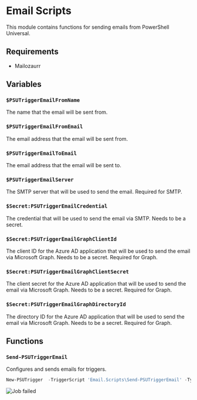 # Email Scripts

This module contains functions for sending emails from PowerShell Universal. 

## Requirements

- Mailozaurr

## Variables 

### `$PSUTriggerEmailFromName` 

The name that the email will be sent from.

### `$PSUTriggerEmailFromEmail`

The email address that the email will be sent from.

### `$PSUTriggerEmailToEmail`

The email address that the email will be sent to.

### `$PSUTriggerEmailServer`

The SMTP server that will be used to send the email. Required for SMTP.

### `$Secret:PSUTriggerEmailCredential`

The credential that will be used to send the email via SMTP. Needs to be a secret.

### `$Secret:PSUTriggerEmailGraphClientId`

The client ID for the Azure AD application that will be used to send the email via Microsoft Graph. Needs to be a secret. Required for Graph.

### `$Secret:PSUTriggerEmailGraphClientSecret`

The client secret for the Azure AD application that will be used to send the email via Microsoft Graph. Needs to be a secret. Required for Graph.

### `$Secret:PSUTriggerEmailGraphDirectoryId`

The directory ID for the Azure AD application that will be used to send the email via Microsoft Graph. Needs to be a secret. Required for Graph.

## Functions 

### `Send-PSUTriggerEmail`

Configures and sends emails for triggers. 

```powershell
New-PSUTrigger  -TriggerScript 'Email.Scripts\Send-PSUTriggerEmail' -Type 'JobFailed'
```

![Job failed](https://raw.githubusercontent.com/ironmansoftware/scripts/main/images/Notifications/FailedJob.png)